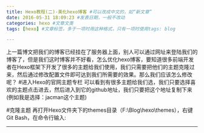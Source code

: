 ```yaml
---
title: Hexo教程(二)-美化hexo博客 #可以改成中文的，如“新文章”
date: 2016-05-31 18:09:23 #发表日期，一般不改动
categories: hexo #文章文类
tags: [hexo] #文章标签，多于一项时用这种格式，只有一项时使用tags: blog

---
```

上一篇博文把我们的博客已经挂在了服务器上面，别人可以通过网址来登陆我们的博客了，但是我们这时博客并不好看，怎么优化hexo博客，要知道很多前端开发者在Hexo框架下开发了很多的主题给我们使用，我们只需要把他们的主题克隆过来，然后通过修改配置文件即可达到我们所需要的效果。那么我们应该怎么修改呢？
#进入Hexo的官网主题专栏
可以看到有很多主题给我们选，我们只要选择喜欢的主题点击进去，然后进入到它的github地址，我们只要把这个地址复制下来(例如我是选择：jacman这个主题)

#克隆主题
再打开Hexo文件夹下的themes目录（F:\Blog\hexo\themes），右键Git Bash，在命令行输入:

---
